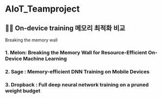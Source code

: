 # AIoT_Teamproject
## 💾🧠 On-device training 메모리 최적화 비교
Breaking the memory wall
### 1. Melon: Breaking the Memory Wall for Resource-Efficient On-Device Machine Learning
### 2. Sage : Memory-efficient DNN Training on Mobile Devices
### 3. Dropback : Full deep neural network training on a pruned weight budget
